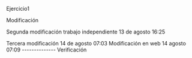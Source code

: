 Ejercicio1

Modificación

Segunda modificación trabajo independiente 13 de agosto 16:25

Tercera modificación 14 de agosto 07:03
Modificación en web 14 agosto 07:09
-------------- Verificación
